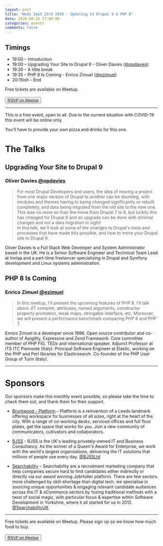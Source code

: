 ```yaml
---
layout: post
title: "Weds Sept 23rd 2020 - Updating to Drupal 9 & PHP 8"
date: 2020-08-26 17:00:00
categories: events
comments: false
---
```


## Timings

* 19:00 – Introduction
* 19:00 – Upgrading Your Site to Drupal 9 - Oliver Davies ([@opdavies](https://www.twitter.com/opdavies))
* 19:30 – A little break
* 19:35 – PHP 8 Is Coming - Enrico Zimuel ([@ezimuel](https://www.twitter.com/ezimuel))
* 20:15ish – End

Free tickets are available on Meetup.  
<br><button>[RSVP on Meetup](https://www.meetup.com/leedsphp/events/272504993/)</button>

<hr/>

This is a free event, open to all. Due to the current situation with COVID-19 this event will be online only.

You'll have to provide your own pizza and drinks for this one.

# The Talks

## Upgrading Your Site to Drupal 9

### Oliver Davies [@opdavies](https://www.twitter.com/opdavies)
> For most Drupal Developers and users, the idea of moving a project from one major version of Drupal to another can be daunting, with modules and themes having to being changed significantly or rebuilt completely, and data being migrated from the old site to the new one.  
> This was no more so than the move from Drupal 7 to 8, but luckily this has changed for Drupal 9 and an upgrade can be done with minimal changes and not a data migration in sight!  
> In this talk, we'll look at some of the changes to Drupal's tools and processes that have made this possible, and how to move your Drupal site to Drupal 9.  

Oliver Davies is a Full Stack Web Developer and System Administrator based in the UK. He is a Senior Software Engineer and Technical Team Lead at Inviqa and a part-time freelancer specialising in Drupal and Symfony development and Linux systems administration.

## PHP 8 Is Coming

### Enrico Zimuel [@ezimuel](https://www.twitter.com/ezimuel)
> In this meetup, I'll present the upcoming features of PHP 8. I'll talk about JIT compiler, attributes, named arguments, constructor property promotion, weak maps, stringable interface, etc. Moreover, we will present a performance benchmark comparing PHP 8 and PHP 7.  

Enrico Zimuel is a developer since 1996. Open source contributor and co-author of Apigility, Expressive and Zend Framework. Core committee member of PHP FIG. TEDx and international speaker. Adjunct Professor at ITS ITC Piemonte (Italy). Principal Software Engineer at Elastic, working on the PHP and Perl libraries for Elasticsearch. Co-founder of the PHP User Group of Turin (Italy).

<hr/>

# Sponsors

Our sponsors make this monthly event possible, so please take the time to check them out, and thank them for their support.

* [Bruntwood - Platform](https://bruntwood.co.uk/our-locations/leeds/platform/) – Platform is a reinvention of a Leeds landmark offering workspace for businesses of all sizes, right at the heart of the city. With a range of co-working desks, serviced offices and full floor plates, get the space that works for you. Join a new community of communicators, cultivators and collaborators.

* [BJSS](https://www.bjss.com) - BJSS is the UK's leading privately-owned IT and Business Consultancy. As the winner of a Queen's Award for Enterprise, we work with the world's largest organisations, delivering the IT solutions that millions of people use every day. [@BJSSLtd](https://twitter.com/BJSSLtd)

* [Searchability](https://searchability.co.uk/) – Searchability are a recruitment marketing company that help companies secure hard to find candidates either indirectly or directly via our award winning JobHoller platform. There are few sectors more challenged by skill-shortage than digital tech, we specialise in sourcing unique opportunities & engaging relevant candidate audiences across the IT & eCommerce sectors by fusing traditional methods with a twist of social magic, with particular focus & expertise within Software Development in Yorkshire, where it all started for us in 2012. [@SearchabilityUK](https://twitter.com/SearchabilityUK)

<hr/>

Free tickets are available on Meetup. Please sign up so we know how much food to buy.  
<br><button>[RSVP on Meetup](https://www.meetup.com/leedsphp/events/272504993/)</button>
